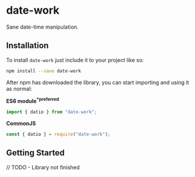 # date-work

Sane date-time manipulation.

## Installation

To install `date-work` just include it to your project like so:

```sh
npm install --save date-work
```

After npm has downloaded the library, you can start importing and using it as
normal:

**ES6 module<sup>\*preferred</sup>**

```js
import { datio } from "date-work";
```

**CommonJS**

```js
const { datio } = require("date-work");
```

## Getting Started

// TODO - Library not finished
